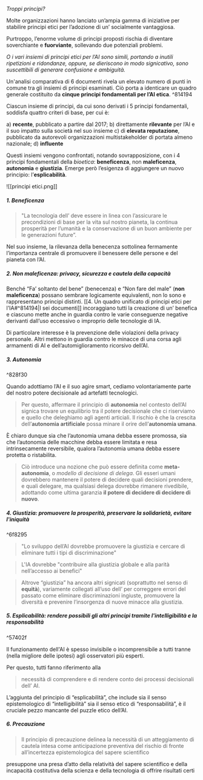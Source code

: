 
*Troppi principi?*

Molte organizzazioni hanno lanciato un’ampia gamma di iniziative per stabilire principi etici per l’adozione di un’ socialmente vantaggiosa.

Purtroppo, l’enorme volume di principi proposti rischia di diventare soverchiante e **fuorviante**, sollevando due potenziali problemi.

*O i vari insiemi di principi etici per l’AI sono simili, portando a inutili ripetizioni e ridondanze, oppure, se dieriscono in modo signicativo, sono suscettibili di generare confusione e ambiguità.*

Un'analisi comparativa di 6 documenti rivela un elevato numero di punti in comune tra gli insiemi di principi esaminati.
Ciò porta a identicare un quadro generale costituito da **cinque principi fondamentali per l’AI etica**. ^814194

Ciascun insieme di principi, da cui sono derivati i 5 principi fondamentali, soddisfa quattro criteri di base, per cui è:

a) **recente**, pubblicato a partire dal 2017;
b) direttamente **rilevante** per l’AI e il suo impatto sulla società nel suo insieme
c) di **elevata reputazione**, pubblicato da autorevoli organizzazioni multistakeholder di portata almeno nazionale;
d) **influente**

Questi insiemi vengono confrontati, notando sovrapposizione, con i 4 principi fondamentali della *bioetica*: **beneficenza**, non **maleficenza**, **autonomia** e **giustizia**.
Emerge però l’esigenza di aggiungere un nuovo principio: l’**esplicabilità**.

![[principi etici.png]]

##### 1. Beneficenza

> "La tecnologia dell’ deve essere in linea con l’assicurare le precondizioni di base per la vita sul nostro pianeta, la continua prosperità per l’umanità e la conservazione di un buon ambiente per le generazioni future”. 

Nel suo insieme, la rilevanza della benecenza sottolinea fermamente l’importanza centrale di promuovere il benessere delle persone e del pianeta con l’AI.

##### 2. Non maleficenza: privacy, sicurezza e cautela della capacità


Benché “Fa’ soltanto del bene” (benecenza) e “Non fare del male” (**non maleficenza**) possano sembrare logicamente equivalenti, non lo sono e rappresentano principi distinti.
[[4. Un quadro unificato di principi etici per l'IA#^814194|I sei documenti]] incoraggiano tutti la creazione di un’ benefica e ciascuno mette anche in guardia contro le varie conseguenze negative derivanti dall’uso eccessivo o improprio delle tecnologie di IA.

Di particolare interesse è la prevenzione delle violazioni della privacy personale.
Altri mettono in guardia contro le minacce di una corsa agli armamenti di AI e dell’automiglioramento ricorsivo dell’AI.

##### 3. Autonomia

^828f30

Quando adottiamo l’AI e il suo agire smart, cediamo volontariamente parte del nostro potere decisionale ad artefatti tecnologici. 

> Per questo, affermare il principio di **autonomia** nel contesto dell’AI signica trovare un equilibrio tra il potere decisionale che ci riserviamo e quello che deleghiamo agli agenti articiali. Il rischio è che la crescita dell’**autonomia artificiale** possa minare il orire dell’**autonomia umana**.

È chiaro dunque sia che l’autonomia umana debba essere promossa, sia che l’autonomia delle macchine debba essere limitata e resa intrinsecamente reversibile, qualora l’autonomia umana debba essere protetta o ristabilita.

> Ciò introduce una nozione che può essere definita come **meta-autonomia**, o *modello di decisione di delega*. 
> Gli esseri umani dovrebbero mantenere il potere di decidere quali decisioni prendere, e quali delegare, ma qualsiasi delega dovrebbe rimanere rivedibile, adottando come ultima garanzia **il potere di decidere di decidere di nuovo**.

##### 4. Giustizia: promuovere la prosperità, preservare la solidarietà, evitare l'iniquità

^6f8295

> "Lo sviluppo dell’AI dovrebbe promuovere la giustizia e cercare di eliminare tutti i tipi di discriminazione"

> L'IA dovrebbe "contribuire alla giustizia globale e alla parità nell’accesso ai benefici"

> Altrove “giustizia” ha ancora altri signicati (soprattutto nel senso di **equità**), variamente collegati all’uso dell’ per correggere errori del passato come eliminare discriminazioni ingiuste, promuovere la diversità e prevenire l’insorgenza di nuove minacce alla giustizia.

##### 5. Esplicabilità: rendere possibili gli altri principi tramite l'intelligibilità e la responsabilità

^57402f

Il funzionamento dell'AI è spesso invisibile o incomprensibile a tutti tranne (nella migliore delle ipotesi) agli osservatori più esperti.

Per questo, tutti fanno riferimento alla
> necessità di comprendere e di rendere conto dei processi decisionali dell’ AI.

L’aggiunta del principio di “esplicabilità”, che include sia il senso epistemologico di “intelligibilità” sia il senso etico di “responsabilità”, è il cruciale pezzo mancante del puzzle etico dell’AI.


##### 6. Precauzione

> Il principio di precauzione delinea la necessità di un atteggiamento di cautela intesa come anticipazione preventiva del rischio di fronte all’incertezza epistemologica del sapere scientifico

presuppone  una presa d’atto della relatività del sapere scientifico e della incapacità costitutiva della scienza e della tecnologia di offrire risultati certi